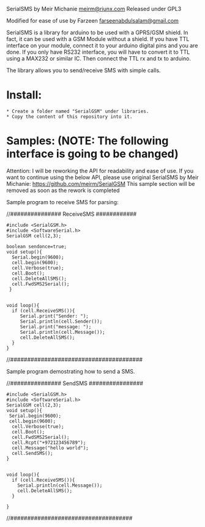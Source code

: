 SerialSMS by Meir Michanie
meirm@riunx.com
Released under GPL3

Modified for ease of use by Farzeen
farseenabdulsalam@gmail.com

SerialSMS is a library for arduino to be used with a GPRS/GSM shield.
In fact, it can be used with a GSM Module without a shield.
If you have TTL interface on your module, connect it to your arduino digital
pins and you are done.
If you only have RS232 interface, you will have to convert it to TTL
using a MAX232 or similar IC. Then connect the TTL rx and tx to arduino.

The library allows you to send/receive SMS with simple calls.

Install:
========

	* Create a folder named "SerialGSM" under libraries.
	* Copy the content of this repository into it.



Samples: (NOTE: The following interface is going to be changed)
========
Attention: I will be reworking the API for readability and ease of use.
If you want to continue using the below API, please use original
SerialSMS by Meir Michanie: https://github.com/meirm/SerialGSM
This sample section will be removed as soon as the rework is completed

Sample program to receive SMS for parsing:

//############### ReceiveSMS ############


	#include <SerialGSM.h>
	#include <SoftwareSerial.h>
	SerialGSM cell(2,3);

	boolean sendonce=true;
	void setup(){
	  Serial.begin(9600);
	  cell.begin(9600);
	  cell.Verbose(true);
	  cell.Boot();
	  cell.DeleteAllSMS();
	  cell.FwdSMS2Serial();
	 }


	void loop(){
	  if (cell.ReceiveSMS()){
		 Serial.print("Sender: ");
		 Serial.println(cell.Sender());
		 Serial.print("message: ");
		 Serial.println(cell.Message());
		 cell.DeleteAllSMS();
	  }
	}

//#######################################


Sample program demostrating how to send a SMS.


//############### SendSMS ################

	#include <SerialGSM.h>
	#include <SoftwareSerial.h>
	SerialGSM cell(2,3);
	void setup(){
	 Serial.begin(9600);
	 cell.begin(9600);
	  cell.Verbose(true);
	  cell.Boot();
	  cell.FwdSMS2Serial();
	  cell.Rcpt("+972123456789");
	  cell.Message("hello world");
	  cell.SendSMS();
	}


	void loop(){
	  if (cell.ReceiveSMS()){
	    Serial.println(cell.Message());
	    cell.DeleteAllSMS();
	  }

	}

//####################################
